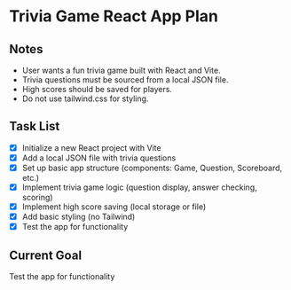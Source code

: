 # Trivia Game React App Plan

## Notes
- User wants a fun trivia game built with React and Vite.
- Trivia questions must be sourced from a local JSON file.
- High scores should be saved for players.
- Do not use tailwind.css for styling.

## Task List
- [x] Initialize a new React project with Vite
- [x] Add a local JSON file with trivia questions
- [x] Set up basic app structure (components: Game, Question, Scoreboard, etc.)
- [x] Implement trivia game logic (question display, answer checking, scoring)
- [x] Implement high score saving (local storage or file)
- [x] Add basic styling (no Tailwind)
- [x] Test the app for functionality

## Current Goal
Test the app for functionality